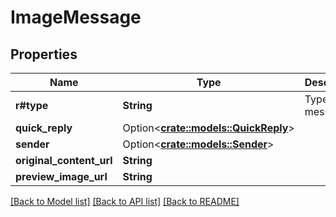 # ImageMessage

## Properties

Name | Type | Description | Notes
------------ | ------------- | ------------- | -------------
**r#type** | **String** | Type of message | 
**quick_reply** | Option<[**crate::models::QuickReply**](QuickReply.md)> |  | [optional]
**sender** | Option<[**crate::models::Sender**](Sender.md)> |  | [optional]
**original_content_url** | **String** |  | 
**preview_image_url** | **String** |  | 

[[Back to Model list]](../README.md#documentation-for-models) [[Back to API list]](../README.md#documentation-for-api-endpoints) [[Back to README]](../README.md)


